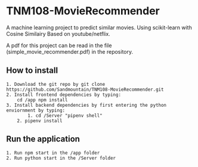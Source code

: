 # TNM108-MovieRecommender
A machine learning project to predict similar movies. Using scikit-learn with Cosine Similairy Based on youtube/netflix.

A pdf for this project can be read in the file (simple_movie_recommender.pdf) in the repository.


## How to install
	
	1. Download the git repo by git clone https://github.com/Sandmountain/TNM108-MovieRecommender.git
	2. Install frontend dependencies by typing: 
		cd /app npm install
	3. Install backend dependencies by first entering the python enviornment by typing: 
	        1. cd /Server "pipenv shell"
		2. pipenv install


## Run the application

	1. Run npm start in the /app folder
	2. Run python start in the /Server folder




